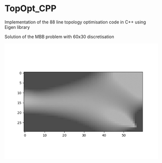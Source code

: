 # TopOpt_CPP
Implementation of the 88 line topology optimisation code in C++ using Eigen library

Solution of the MBB problem with 60x30 discretisation

![Solution for MBB problem 60x30](sol_60_30.gif)



